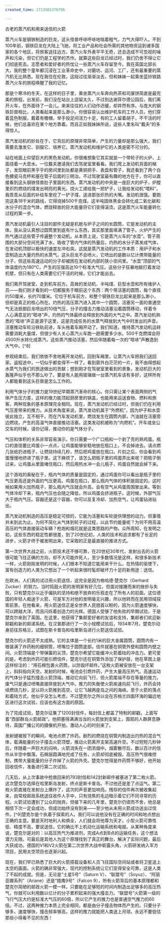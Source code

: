 ```yaml
---
created_time: 1713501376796

---
```

古老的蒸汽机和用来送信的火箭

蒸汽火车是钢铁制造的巨龙，这头怪兽呼哧呼哧地喘着粗气，力气大得吓人。不到100年前，钢铁巨龙在大陆上飞驰，将工业产品和社会所需的其他物资运到诸多国家的各个地区，将旅客送往远方。蒸汽火车外表平平无奇，还会造成不可忽视的噪声和污染，但它们仍是工程学的杰作。就算这些巨龙已经过时，我们仍舍不得让它们彻底死去。志愿者和爱好者的热忱让一些蒸汽火车存留至今。我在英国北部长大，我的整个童年都沉浸在工业革命史中，对磨坊、运河、工厂，还有最重要的蒸汽机无比熟悉。现在我住在伦敦，这段过往渐渐淡去，但和妹妹一起乘坐蓝铃铁路蒸汽火车的旅程唤醒了我的记忆。

那是个寒冷的冬天，在这样的日子里，乘坐蒸汽火车奔向热茶和司康饼简直是最完美的旅程。出发前，我们没在站台上逗留太久，不过到达谢菲尔德公园后，我们离开火车，在外面待了一会儿。来来往往的人们动作迟缓，却井然有序。与庞大的钢铁巨兽相比，人类看起来是那么渺小。你很容易认出维护机车的工作人员，他们穿着蓝色制服，戴着有檐帽，举手投足间活力十足，有的工人留着胡子，不干活的时候，他们总喜欢在某个地方靠着。而且正如我妹妹所说，这些人里名叫“戴夫”的多得惊人。

蒸汽发动机的妙处在于，它背后的原理非常简单，产生的力量却是那么强大，我们需要去激发它、驯服它、培养它。蒸汽发动机和维护它的人类是密不可分的。

站在地面上仰望巨大的黑色发动机，你很难想象它其实就是一个带轮子的火炉，上面烧着一大壶水。一位戴夫邀请我们去驾驶室里看看。我们爬上发动机背面的梯子，发现眼前黑乎乎的房间里到处都是黄铜把手、表盘和管子，我还看到了两个白色搪瓷马克杯和塞在管子后面的三明治。不过驾驶室最有趣的地方在于，你可以直接看到这头钢铁怪兽肚子里面的东西。蒸汽发动机的中央是一座巨大的炉子，炉膛里炽烈燃烧的煤发出明亮的黄光。烧火工递给我一把铲子，让我给发动机“喂料”，我乖乖从后面的补给车里挖了一铲子煤，送进那张炽热的大嘴。发动机很饿。要跑完这条18千米的路线，它得烧掉500千克煤。这半吨固体黑金会转化成二氧化碳和水分子的混合气体，燃烧释放的巨大能量将它们变得滚烫。这是蒸汽火车能量转化过程的第一步。

蒸汽发动机最引人注目的部件无疑是机舱与炉子之间的长圆筒，它是发动机的主体。我从没认真想过圆筒里到底有什么东西，其实那里面填满了管子。火炉产生的热气通过这些管子传遍整个发动机，从本质上说，它是蒸汽火车的“水壶”。管子周围的大部分空间充满了水，吸收了管内气体的热量后，灼热的水分子蒸发成气体，在发动机顶部以极快的速度左冲右突。这就是蒸汽发动机的工作本质：用炉子和水壶制造出大量灼热的水蒸气。这头巨龙不会喷火，它喷出的是数以亿计携带能量的分子，但这些高速运动的分子却被困在发动机内部的狭小空间里。“水壶”顶部的气体温度约为180℃，产生的压强高达10个标准大气压。这些分子狂暴地敲打着发动机壁，但只有在人类需要它们干活的时候，它们才能出去。

我们离开驾驶室，走到机车前方。高耸的发动机、半吨煤、巨型水壶和所有维护人员——我们刚才看到的一切都服务于眼前这个东西：两个带活塞的圆筒，每个直径约50厘米，长约70厘米。它位于机车前方，和整个钢铁巨龙比起来是那么渺小，但却是真正的核心所在。灼热的高压蒸汽进入其中一个圆筒，活塞另一面的普通空气无法抵御巨龙喷出的10倍气压，分子的撞击力推动活塞沿着圆筒移动，伴着令人心满意足的“哐哧”声，灼热的气体最终会释放到外面的大气之中。蒸汽发动机熟悉的“哐哧”声正是源于这里，这是完成任务的水蒸气释放到大气中时发出的声音。活塞推动车轮沿铁轨前进，车头拖着车厢开动了。我们知道，维持蒸汽发动机运转需要消耗大量煤，但很少有人关心蒸汽火车跑一趟需要多少水。500千克燃煤会将4500升水转化成蒸汽，这些蒸汽推动活塞，然后伴随着每一次的“哐哧”声散逸到大气中。[^8]

参观结束后，我们依依不舍地离开发动机，回到车厢里，让蒸汽火车把我们送回家。返程途中，一切似乎都变得不一样了。看到窗外白茫茫的一片，我不由得想起水蒸气为我们的旅途做出的贡献；想到刚才在驾驶室里看到的景象，发动机巨大的轰隆声似乎也不那么吵了。要是有人能用玻璃做一台蒸汽机车该有多好，这样所有人都能看到这头巨兽是怎么工作的。

利用气体分子的推力是19世纪早期蒸汽革命的核心。你只需让某个表面两侧的气体产生压力差，这样的推力能顶起厨房里的锅盖，也能用来运送食物、燃料和旅客，两种现象的基本原理完全相同。现在，蒸汽发动机已经过时，但我们仍在利用气压差带来的推力。从技术角度来说，蒸汽发动机属于“外燃机”，因为炉子和水壶彼此独立，互不相干。而在汽车发动机里，燃烧发生在圆筒内部，汽油就在活塞旁边燃烧，产生的高温气体直接推动活塞。这类发动机被称为“内燃机”。开车或坐公交车的时候，请你记得，推动你的是气体分子。

气压和体积的关系非常容易演示，你只需要一个广口瓶和一个剥了壳的熟鸡蛋。瓶口的直径要比鸡蛋小一点点，让鸡蛋能够安稳地放在瓶口上，不会掉进去。请点燃几张纸扔进瓶子，让燃烧持续几秒，然后把鸡蛋放在瓶口。片刻之后，你会看到鸡蛋慢慢地挤进了瓶子里。这下麻烦了，该怎么把瓶子里的鸡蛋弄出来呢？把瓶子倒过来，让鸡蛋从里面堵住瓶口，然后用热水冲一会儿瓶子，鸡蛋自然就会掉下来。

这个游戏的奥秘在于，瓶内气体的质量是固定的，通过鸡蛋你可以看出是瓶子里的气压更高还是外面的气压更高。鸡蛋在瓶口，那么瓶内气体的体积是固定的。这时候如果用火加热瓶子，那么瓶内气压就会升高，会有空气从鸡蛋周围冒出来。等到气体冷却下来，瓶内气压也会随之降低，所以鸡蛋会挤进瓶子。这时候，外部气压大于瓶内气压。容器还是这个容器，你可以反复冷却、加热空气，让鸡蛋钻进钻出。

蒸汽发动机制造的高压是稳定可控的，它能为活塞和车轮提供理想的动力。但事情并未到此为止。为何不简化从气体到轮子的过程，以此节约能量呢？为何不用高温高压的气体直接驱动车辆？枪炮和烟花就是这类思路的产物。众所周知，在发明之初，这些东西的稳定性都很差，到了20世纪初，人类的技术和追求都有了长足的进步，火箭才终于被发明出来，它采取的正是最直接的推进方式。

第一次世界大战之前，火箭技术还不够可靠，在20世纪30年代，发射出去的火箭很可能飞往正确的方向，却不大可能炸死人，至少多数情况是这样。和很多新技术一样，火箭刚刚发明的时候，人们根本不知道它能用来干什么。在热情的驱使下，富有创造力的人类为它想出了一个听起来很时髦却破坏力十足的新用途：送信。

在欧洲，人们真的试过用火箭送信，这完全是因为格哈德·楚克尔（Gerhard Zucker）的努力。当时捣鼓火箭的发明家有好几位，但面对接踵而来的挫折与失败，只有楚克尔以近乎偏执的坚持和绝不放弃的乐观走在了所有人的前面。这位德国的年轻人痴迷于火箭，可是军方对他的发明毫无兴趣，所以他转而在民用领域探索前景。在他看来，用火箭送信正是全世界人民翘首以盼的，因为火箭速度够快，可以跨越大洋，而且闪烁着创造力的光辉。德国人受够了他失败的早期试验，于是楚克尔来到了英国。在这里，他获得了集邮爱好者的友谊和支持，集邮者们欢迎新邮戳和新的邮递系统。在汉普郡进行了一次小规模试验后，1934年7月，楚克尔动身前往苏格兰，试图在斯卡普岛和哈里斯岛进行火箭送信试验。

楚克尔的火箭还不太成熟。它的主体是一个长约1米的巨大金属圆筒，圆筒内有一根装满了炸药粉的细铜管，喷嘴位于圆筒底部。信件就塞在铜管外壁和圆筒内壁之间。火箭顶端是个带弹簧的尖顶，楚克尔希望它能缓冲火箭着陆的冲击力。更可爱的是，考虑到炸药可能引燃信件，楚克尔还在铜管外添加了保护层，他在草图上是这样标注的：“用石棉包裹火药筒，以防毁坏邮件。”这枚火箭被安放在一台支架上，斜斜指向天空。发射的时候，电池会引燃炸药，产生大量高压热气。高速运动的气体分子猛烈撞击火箭顶端，推动它向前飞行，但火箭尾端不存在等量的推力，废气只是通过喷嘴直接排放到大气中。推力的失衡使火箭疾速向前飞行，炸药会持续燃烧几秒，足以将火箭推到高空，让它飞越两座岛之间的海峡。至于火箭的落点和着陆方式，他似乎没怎么考虑，不过楚克尔之所以会在苏格兰四面环海的偏远地区进行这次试验，应该也有这方面的原因。

为了完成试验，楚克尔征集了1200封信件，每封信上都盖了特制的邮戳，上面写着“西部群岛火箭邮政”。他把塞得满满当当的火箭放到支架上，围观的人群屏息静待，英国广播公司的摄像机开拍，激动人心的时刻来了。

发射键被按下的瞬间，电池点燃了炸药。剧烈的燃烧在铜管内制造出灼热的混合气体，载满能量的分子撞击火箭顶壁，推动火箭离开支架高速升空。不过短短几秒钟后，伴随着一声巨大的闷响，火箭消失在一团浓烟中。烟雾散尽后，数以百计的信件从半空中飘落。石棉层圆满地完成了任务，火箭却彻底被毁。高压热气很难控制，携带大量能量的分子炸掉了火箭的外壳。楚克尔觉得是炸药筒不够好，他开始回收信件，准备进行第二次试验。

几天后，从上次事故中抢救回来的793封信和142封新邮件被塞进了第二枚火箭。这次楚克尔选择在哈里斯岛发射，终点是斯卡普岛。不过他还是差了点运气。第二枚火箭直接在发射台上爆炸了，这次的声音更加响亮。残存的信件再次被收集起来，由常规邮政系统送往收件人手中，只有烧焦的毛边暗示着它们不同寻常的历程。火箭试验遭到了公众的抛弃。但接下来的几年里，楚克尔仍锲而不舍，他总是相信下次一定会成功，但成功始终没有到来——至少他从未用火箭成功送出过信件。[^9]楚克尔是个执着于探索的人。我们可以说他没有在正确的时间和地点想出正确的主意。要是天时地利人和俱全，人们就会将他尊为天才。小型火箭可靠性低、精度不高，要说送信，它的确比不上机动化运输系统和电报。从某种角度来说，楚克尔是对的：以高压热气为推进剂，完成A点到B点的运输任务，这个想法潜力无限。可最后是其他人为这个原理找到了真正的舞台，解决了实际问题，最后大获成功。德国的V1和V2火箭在第二次世界大战中崭露头角，火箭研发纳入军方项目，民用太空项目也逐渐兴起。

现在，我们早已熟悉了巨大的火箭搭载设备和人员飞往国际空间站或者将卫星送上太空的画面。火箭的确非常强大，现代的控制系统让它们变得安全可靠，这是人类了不起的成就。但是，无论是“土星5号”（Saturn V）、“联盟号”（Soyuz）、“阿丽亚娜系列”（Ariane）还是“猎鹰9号”（Falcon 9），所有火箭背后的基本原理都和楚克尔简陋的邮政火箭一模一样。只要能在足够短的时间内制造出足够多的高压热气，你就可以利用数以亿计的分子累积起来的强大撞击力。“联盟号”火箭第一级的飞行气压大约是标准大气压的60倍，所以它产生的推力也是普通空气推力的60倍。不过，这两种推力本质上完全相同，都是由分子撞击物体而产生的。只要分子够多，速度够快，撞击频率够高，这样的推力就能把人类送上月球。永远不要低估那些小得看不见的东西！